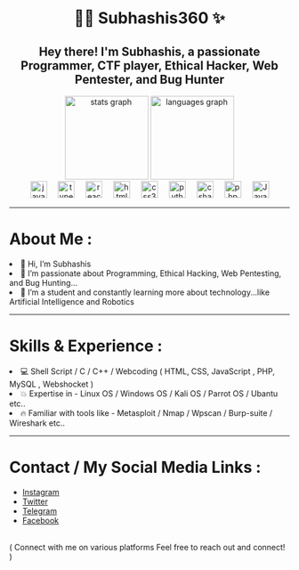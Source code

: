 <div align="center">
<h1>👨‍💻 Subhashis360 ✨</h1>
</div>

<div align="center">
<h2>Hey there! I'm Subhashis, a passionate Programmer, CTF player, Ethical Hacker, Web Pentester, and Bug Hunter</h2>
</div>
<div align="center">
  <img src="https://github-readme-stats.vercel.app/api?username=Subhashis360&hide_title=false&hide_rank=false&show_icons=true&include_all_commits=true&count_private=true&disable_animations=false&theme=dracula&locale=en&hide_border=false" height="150" alt="stats graph"  />
  <img src="https://github-readme-stats.vercel.app/api/top-langs?username=Subhashis360&locale=en&hide_title=false&layout=compact&card_width=320&langs_count=5&theme=dracula&hide_border=false" height="150" alt="languages graph"  />
</div>
<div align="center">
  <div align="center">
  <img src="https://cdn.jsdelivr.net/gh/devicons/devicon/icons/javascript/javascript-original.svg" height="30" alt="javascript logo"  />
  <img width="12" />
  <img src="https://cdn.jsdelivr.net/gh/devicons/devicon/icons/typescript/typescript-original.svg" height="30" alt="typescript logo"  />
  <img width="12" />
  <img src="https://cdn.jsdelivr.net/gh/devicons/devicon/icons/react/react-original.svg" height="30" alt="react logo"  />
  <img width="12" />
  <img src="https://cdn.jsdelivr.net/gh/devicons/devicon/icons/html5/html5-original.svg" height="30" alt="html5 logo"  />
  <img width="12" />
  <img src="https://cdn.jsdelivr.net/gh/devicons/devicon/icons/css3/css3-original.svg" height="30" alt="css3 logo"  />
  <img width="12" />
  <img src="https://cdn.jsdelivr.net/gh/devicons/devicon/icons/python/python-original.svg" height="30" alt="python logo"  />
  <img width="12" />
  <img src="https://cdn.jsdelivr.net/gh/devicons/devicon/icons/csharp/csharp-original.svg" height="30" alt="csharp logo"  />
  <img width="12" />
  <img src="https://cdn2.iconfinder.com/data/icons/designer-skills/128/code-programming-php-software-develop-command-language-512.png" height="30" alt="php logo"  />
  <img width="12" />
  <img src="https://1000logos.net/wp-content/uploads/2020/09/Java-Logo.png" height="30" alt="Java logo"  />
</div>
</div>

<hr>
<h1>About Me : </h1>
<li> 👋 Hi, I’m Subhashis </li>
<li> 👀 I’m passionate about Programming, Ethical Hacking, Web Pentesting, and Bug Hunting... </li>
<li> 🌱 I’m a student and constantly learning more about technology...like Artificial Intelligence and Robotics </li>
<hr>
<h1>Skills & Experience :</h1>
<li> 💻 Shell Script / C / C++ /  Webcoding ( HTML, CSS, JavaScript , PHP, MySQL , Webshocket ) </li>
<li> 💥 Expertise in - Linux OS / Windows OS / Kali OS / Parrot OS / Ubantu etc.. </li>
<li> 🔥 Familiar with tools like - Metasploit / Nmap / Wpscan / Burp-suite / Wireshark etc.. </li>
<hr>

<h1> Contact / My Social Media Links : </h1>

- [Instagram](https://www.instagram.com/subhashis_op/)
- [Twitter](https://twitter.com/smtechyt2)
- [Telegram](https://telegram.dog/Smtechytbot)
- [Facebook](https://www.facebook.com/profile.php?id=100008091315036)
<br>
( Connect with me on various platforms Feel free to reach out and connect! )
